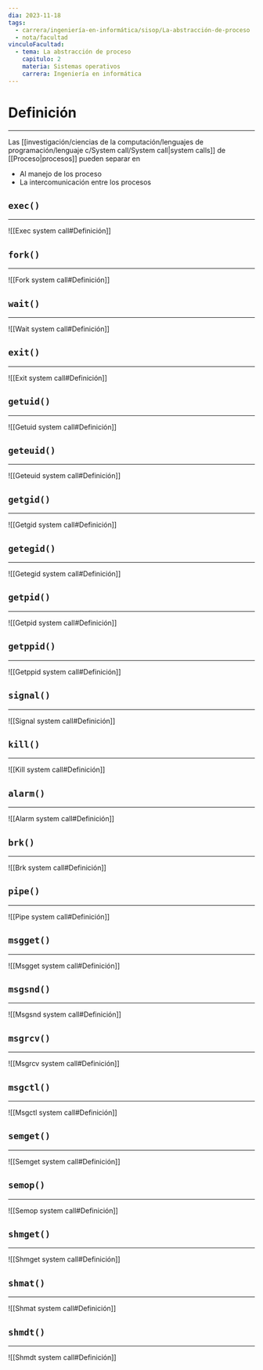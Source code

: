 ```yaml
---
dia: 2023-11-18
tags:
  - carrera/ingeniería-en-informática/sisop/La-abstracción-de-proceso
  - nota/facultad
vinculoFacultad:
  - tema: La abstracción de proceso
    capitulo: 2
    materia: Sistemas operativos
    carrera: Ingeniería en informática
---
```

# Definición
---
Las [[investigación/ciencias de la computación/lenguajes de programación/lenguaje c/System call/System call|system calls]] de [[Proceso|procesos]] pueden separar en
* Al manejo de los proceso
* La intercomunicación entre los procesos
## `exec()`
---
![[Exec system call#Definición]]

## `fork()`
---
![[Fork system call#Definición]]

## `wait()`
---
![[Wait system call#Definición]]

## `exit()`
---
![[Exit system call#Definición]]

## `getuid()`
---
![[Getuid system call#Definición]]

## `geteuid()`
---
![[Geteuid system call#Definición]]

## `getgid()`
---
![[Getgid system call#Definición]]

## `getegid()`
---
![[Getegid system call#Definición]]

## `getpid()`
---
![[Getpid system call#Definición]]

## `getppid()`
---
![[Getppid system call#Definición]]

## `signal()`
---
![[Signal system call#Definición]]

## `kill()`
---
![[Kill system call#Definición]]

## `alarm()`
---
![[Alarm system call#Definición]]

## `brk()`
---
![[Brk system call#Definición]]

## `pipe()`
---
![[Pipe system call#Definición]]

## `msgget()`
---
![[Msgget system call#Definición]]

## `msgsnd()`
---
![[Msgsnd system call#Definición]]

## `msgrcv()`
---
![[Msgrcv system call#Definición]]

## `msgctl()`
---
![[Msgctl system call#Definición]]

## `semget()`
---
![[Semget system call#Definición]]

## `semop()`
---
![[Semop system call#Definición]]

## `shmget()`
---
![[Shmget system call#Definición]]

## `shmat()`
---
![[Shmat system call#Definición]]

## `shmdt()`
---
![[Shmdt system call#Definición]]

